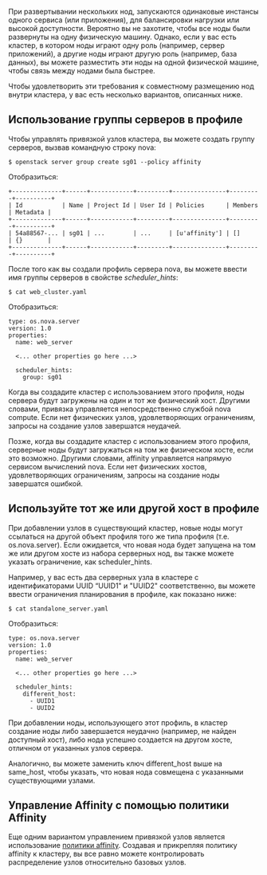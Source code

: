 При развертывании нескольких нод, запускаются одинаковые инстансы одного сервиса (или приложения), для балансировки нагрузки или высокой доступности. Вероятно вы не захотите, чтобы все ноды были развернуты на одну физическую машину. Однако, если у вас есть кластер, в котором ноды играют одну роль (например, сервер приложений), а другие ноды играют другую роль (например, база данных), вы можете разместить эти ноды на одной физической машине, чтобы связь между нодами была быстрее.

Чтобы удовлетворить эти требования к совместному размещению нод внутри кластера, у вас есть несколько вариантов, описанных ниже.

## Использование группы серверов в профиле
Чтобы управлять привязкой узлов кластера, вы можете создать группу серверов, вызвав командную строку nova:
```
​​$ openstack server group create sg01 --policy affinity
```
Отобразиться: 
```
+--------------+------+------------+---------+---------------+---------+----------+
| Id           | Name | Project Id | User Id | Policies      | Members | Metadata |
+--------------+------+------------+---------+---------------+---------+----------+
| 54a88567-... | sg01 | ...        | ...     | [u'affinity'] | []      | {}       |
+--------------+------+------------+---------+---------------+---------+----------+
```
После того как вы создали профиль сервера nova, вы можете ввести имя группы серверов в свойстве *scheduler_hints*:
```
$ cat web_cluster.yaml
```
Отобразиться: 
```
type: os.nova.server
version: 1.0
properties:
  name: web_server

  <... other properties go here ...>

  scheduler_hints:
    group: sg01
```
Когда вы создадите кластер с использованием этого профиля, ноды сервера будут загружены на один и тот же физический хост. Другими словами, привязка управляется непосредственно службой nova compute. Если нет физических узлов, удовлетворяющих ограничениям, запросы на создание узлов завершатся неудачей.

Позже, когда вы создадите кластер с использованием этого профиля, серверные ноды будут загружаться на том же физическом хосте, если это возможно. Другими словами, affinity управляется напрямую сервисом вычислений nova. Если нет физических хостов, удовлетворяющих ограничениям, запросы на создание ноды завершатся ошибкой.

## Используйте тот же или другой хост в профиле

При добавлении узлов в существующий кластер, новые ноды могут ссылаться на другой объект профиля того же типа профиля (т.е. os.nova.server). Если ожидается, что новая нода будет запущена на том же или другом хосте из набора серверных нод, вы также можете указать ограничение, как scheduler_hints.

Например, у вас есть два серверных узла в кластере с идентификаторами UUID “UUID1" и "UUID2" соответственно, вы можете ввести ограничения планирования в профиле, как показано ниже:
```
$ cat standalone_server.yaml
```
Отобразиться:
```
type: os.nova.server
version: 1.0
properties:
  name: web_server

  <... other properties go here ...>

  scheduler_hints:
    different_host:
      - UUID1
      - UUID2
```
При добавлении ноды, использующего этот профиль, в кластер создание ноды либо завершается неудачно (например, не найден доступный хост), либо нода успешно создается на другом хосте, отличном от указанных узлов сервера.

Аналогично, вы можете заменить ключ different_host выше на same_host, чтобы указать, что новая нода совмещена с указанными существующими узлами.

## Управление Affinity с помощью политики Affinity
Еще одним вариантом управлением привязкой узлов является использование [политики affinity](https://docs.openstack.org/senlin/pike/user/policy_types/affinity.html).
Создавая и прикрепляя политику affinity к кластеру, вы все равно можете контролировать распределение узлов относительно базовых узлов. 

